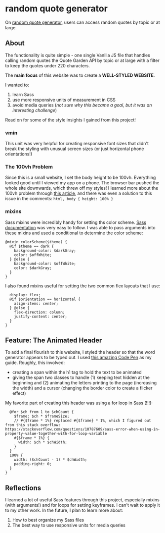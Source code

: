 # random quote generator

On [random quote generator](https://mollyexten.github.io/quote-generator/), users can access random quotes by topic or at large.

## About

The functionality is quite simple - one single Vanilla JS file that handles calling random quotes the Quote Garden API by topic or at large with a filter to keep the quotes under 220 characters.

The **main focus** of this website was to create a **WELL-STYLED WEBSITE**.

I wanted to:
1. learn Sass
2. use more responsive units of measurement in CSS
3. avoid media queries (*not sure why this became a goal, but it was an interesting challenge*)

Read on for some of the style insights I gained from this project!

### vmin
This unit was very helpful for creating responsive font sizes that didn't break the styling with unusual screen sizes (or just horizontal phone orientations!)

### The 100vh Problem
Since this is a small website, I set the body height to be 100vh. Everything looked good until I viewed my app on a phone. The browser bar pushed the whole site downwards, which threw off my styles! I learned more about the 100vh problem through [this article](https://chanind.github.io/javascript/2019/09/28/avoid-100vh-on-mobile-web.html), and there was even a solution to this issue in the comments: 
```html, body { height: 100% }```

### mixins
Sass mixins were incredibly handy for setting ths color scheme. [Sass documentation](https://sass-lang.com/documentation) was very easy to follow. I was able to pass arguments into these mixins and used a conditional to determine the color scheme:
```
@mixin colorScheme($theme) {
  @if $theme == dark {
    background-color: $darkGray;
    color: $offWhite;
  } @else {
    background-color: $offWhite;
    color: $darkGray;
  }
}
```
I also found mixins useful for setting the two common flex layouts that I use:
```@mixin flexSetup($orientation) {
  display: flex;
  @if $orientation == horizontal {
    align-items: center;
  } @else {
    flex-direction: column;
    justify-content: center;
  }
}
```

## Feature: The Animated Header
To add a final flourish to this website, I styled the header so that the word generator appears to be typed out. I used [this amazing Code Pen](https://codepen.io/5t3ph/pen/qBdJVEq) as my guide. Roughly, this involved:
- creating a span within the h1 tag to hold the text to be animated
- giving the span two classes to handle (1) keeping text hidden at the beginning and (2) animating the letters printing to the page (increasing the width) and a cursor (changing the border color to create a flicker effect)
  
My favorite part of creating this header was using a for loop in Sass (!!!):
```@keyframes type {
  @for $ch from 1 to $chCount {
    $frame: $ch * $frameSize;
    // #{$frame * 1%} replaced #{$frame} * 1%, which I figured out from this stack overflow: https://stackoverflow.com/questions/10787609/sass-error-when-using-in-property-value-together-with-for-loop-variable
    #{$frame * 1%} {
      width: $ch * $chWidth;
    }
  }
  100% {
    width: ($chCount - 1) * $chWidth;
    padding-right: 0;
  }
}
```
 
## Reflections
I learned a lot of useful Sass features through this project, especially mixins (with arguments!) and for loops for setting keyframes. I can't wait to apply it to my other work. In the future, I plan to learn more about:
  1. How to best organize my Sass files
  2. The best way to use responsive units for media queries
